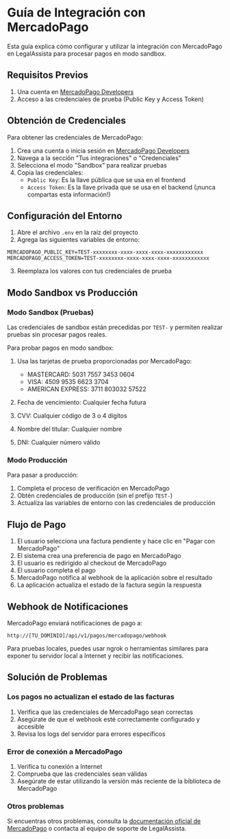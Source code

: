# Guía de Integración con MercadoPago

Esta guía explica cómo configurar y utilizar la integración con MercadoPago en LegalAssista para procesar pagos en modo sandbox.

## Requisitos Previos

1. Una cuenta en [MercadoPago Developers](https://developers.mercadopago.com/)
2. Acceso a las credenciales de prueba (Public Key y Access Token)

## Obtención de Credenciales

Para obtener las credenciales de MercadoPago:

1. Crea una cuenta o inicia sesión en [MercadoPago Developers](https://developers.mercadopago.com/)
2. Navega a la sección "Tus integraciones" o "Credenciales"
3. Selecciona el modo "Sandbox" para realizar pruebas
4. Copia las credenciales:
   - `Public Key`: Es la llave pública que se usa en el frontend
   - `Access Token`: Es la llave privada que se usa en el backend (¡nunca compartas esta información!)

## Configuración del Entorno

1. Abre el archivo `.env` en la raíz del proyecto
2. Agrega las siguientes variables de entorno:

```
MERCADOPAGO_PUBLIC_KEY=TEST-xxxxxxxx-xxxx-xxxx-xxxx-xxxxxxxxxxxx
MERCADOPAGO_ACCESS_TOKEN=TEST-xxxxxxxx-xxxx-xxxx-xxxx-xxxxxxxxxxxx
```

3. Reemplaza los valores con tus credenciales de prueba

## Modo Sandbox vs Producción

### Modo Sandbox (Pruebas)

Las credenciales de sandbox están precedidas por `TEST-` y permiten realizar pruebas sin procesar pagos reales.

Para probar pagos en modo sandbox:

1. Usa las tarjetas de prueba proporcionadas por MercadoPago:
   - MASTERCARD: 5031 7557 3453 0604
   - VISA: 4509 9535 6623 3704
   - AMERICAN EXPRESS: 3711 803032 57522

2. Fecha de vencimiento: Cualquier fecha futura
3. CVV: Cualquier código de 3 o 4 dígitos
4. Nombre del titular: Cualquier nombre
5. DNI: Cualquier número válido

### Modo Producción

Para pasar a producción:

1. Completa el proceso de verificación en MercadoPago
2. Obtén credenciales de producción (sin el prefijo `TEST-`)
3. Actualiza las variables de entorno con las credenciales de producción

## Flujo de Pago

1. El usuario selecciona una factura pendiente y hace clic en "Pagar con MercadoPago"
2. El sistema crea una preferencia de pago en MercadoPago
3. El usuario es redirigido al checkout de MercadoPago
4. El usuario completa el pago
5. MercadoPago notifica al webhook de la aplicación sobre el resultado
6. La aplicación actualiza el estado de la factura según la respuesta

## Webhook de Notificaciones

MercadoPago enviará notificaciones de pago a:
```
http://[TU_DOMINIO]/api/v1/pagos/mercadopago/webhook
```

Para pruebas locales, puedes usar ngrok o herramientas similares para exponer tu servidor local a Internet y recibir las notificaciones.

## Solución de Problemas

### Los pagos no actualizan el estado de las facturas

1. Verifica que las credenciales de MercadoPago sean correctas
2. Asegúrate de que el webhook esté correctamente configurado y accesible
3. Revisa los logs del servidor para errores específicos

### Error de conexión a MercadoPago

1. Verifica tu conexión a Internet
2. Comprueba que las credenciales sean válidas
3. Asegúrate de estar utilizando la versión más reciente de la biblioteca de MercadoPago

### Otros problemas

Si encuentras otros problemas, consulta la [documentación oficial de MercadoPago](https://www.mercadopago.com.co/developers/es/docs/checkout-api/landing) o contacta al equipo de soporte de LegalAssista. 